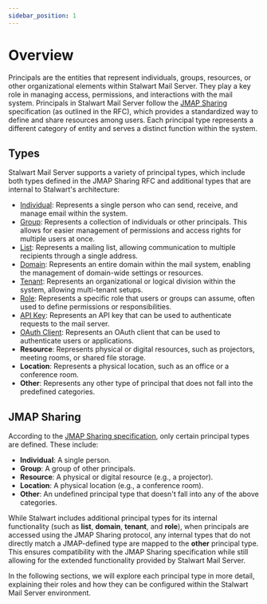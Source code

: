 ```yaml
---
sidebar_position: 1
---
```


# Overview

Principals are the entities that represent individuals, groups, resources, or other organizational elements within Stalwart Mail Server. They play a key role in managing access, permissions, and interactions with the mail system. Principals in Stalwart Mail Server follow the [JMAP Sharing](https://datatracker.ietf.org/doc/draft-ietf-jmap-sharing/09/) specification (as outlined in the RFC), which provides a standardized way to define and share resources among users. Each principal type represents a different category of entity and serves a distinct function within the system.

## Types

Stalwart Mail Server supports a variety of principal types, which include both types defined in the JMAP Sharing RFC and additional types that are internal to Stalwart's architecture:

- [Individual](/docs/directory/principals/individual): Represents a single person who can send, receive, and manage email within the system.
- [Group](/docs/directory/principals/group): Represents a collection of individuals or other principals. This allows for easier management of permissions and access rights for multiple users at once.
- [List](/docs/directory/principals/list): Represents a mailing list, allowing communication to multiple recipients through a single address.
- [Domain](/docs/directory/principals/domain): Represents an entire domain within the mail system, enabling the management of domain-wide settings or resources.
- [Tenant](/docs/directory/multi-tenant): Represents an organizational or logical division within the system, allowing multi-tenant setups.
- [Role](/docs/directory/authorization/roles): Represents a specific role that users or groups can assume, often used to define permissions or responsibilities.
- [API Key](/docs/directory/principals/api-key): Represents an API key that can be used to authenticate requests to the mail server.
- [OAuth Client](/docs/directory/principals/oauth-client): Represents an OAuth client that can be used to authenticate users or applications.
- **Resource**: Represents physical or digital resources, such as projectors, meeting rooms, or shared file storage.
- **Location**: Represents a physical location, such as an office or a conference room.
- **Other**: Represents any other type of principal that does not fall into the predefined categories.

## JMAP Sharing

According to the [JMAP Sharing specification](https://datatracker.ietf.org/doc/draft-ietf-jmap-sharing/09/), only certain principal types are defined. These include:

- **Individual**: A single person.
- **Group**: A group of other principals.
- **Resource**: A physical or digital resource (e.g., a projector).
- **Location**: A physical location (e.g., a conference room).
- **Other**: An undefined principal type that doesn't fall into any of the above categories.

While Stalwart includes additional principal types for its internal functionality (such as **list**, **domain**, **tenant**, and **role**), when principals are accessed using the JMAP Sharing protocol, any internal types that do not directly match a JMAP-defined type are mapped to the **other** principal type. This ensures compatibility with the JMAP Sharing specification while still allowing for the extended functionality provided by Stalwart Mail Server.

In the following sections, we will explore each principal type in more detail, explaining their roles and how they can be configured within the Stalwart Mail Server environment.
